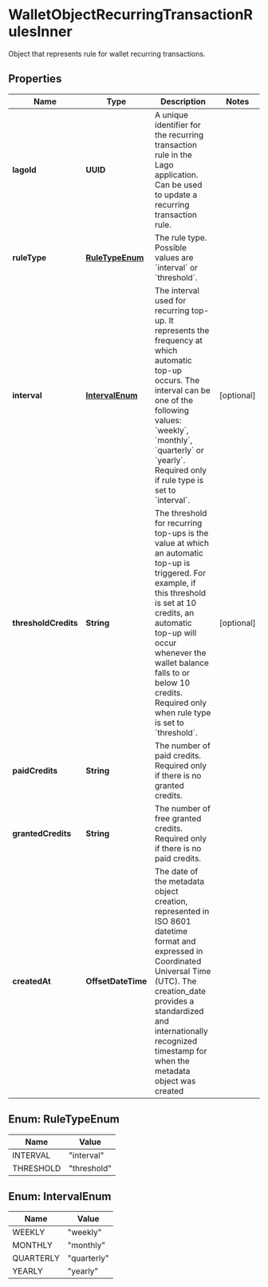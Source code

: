 

# WalletObjectRecurringTransactionRulesInner

Object that represents rule for wallet recurring transactions.

## Properties

| Name | Type | Description | Notes |
|------------ | ------------- | ------------- | -------------|
|**lagoId** | **UUID** | A unique identifier for the recurring transaction rule in the Lago application. Can be used to update a recurring transaction rule. |  |
|**ruleType** | [**RuleTypeEnum**](#RuleTypeEnum) | The rule type. Possible values are &#x60;interval&#x60; or &#x60;threshold&#x60;. |  |
|**interval** | [**IntervalEnum**](#IntervalEnum) | The interval used for recurring top-up. It represents the frequency at which automatic top-up occurs. The interval can be one of the following values: &#x60;weekly&#x60;, &#x60;monthly&#x60;, &#x60;quarterly&#x60; or &#x60;yearly&#x60;. Required only if rule type is set to &#x60;interval&#x60;. |  [optional] |
|**thresholdCredits** | **String** | The threshold for recurring top-ups is the value at which an automatic top-up is triggered. For example, if this threshold is set at 10 credits, an automatic top-up will occur whenever the wallet balance falls to or below 10 credits. Required only when rule type is set to &#x60;threshold&#x60;. |  [optional] |
|**paidCredits** | **String** | The number of paid credits. Required only if there is no granted credits. |  |
|**grantedCredits** | **String** | The number of free granted credits. Required only if there is no paid credits. |  |
|**createdAt** | **OffsetDateTime** | The date of the metadata object creation, represented in ISO 8601 datetime format and expressed in Coordinated Universal Time (UTC). The creation_date provides a standardized and internationally recognized timestamp for when the metadata object was created |  |



## Enum: RuleTypeEnum

| Name | Value |
|---- | -----|
| INTERVAL | &quot;interval&quot; |
| THRESHOLD | &quot;threshold&quot; |



## Enum: IntervalEnum

| Name | Value |
|---- | -----|
| WEEKLY | &quot;weekly&quot; |
| MONTHLY | &quot;monthly&quot; |
| QUARTERLY | &quot;quarterly&quot; |
| YEARLY | &quot;yearly&quot; |



